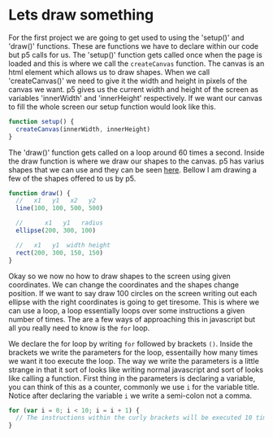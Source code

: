 # Lets draw something

For the first project we are going to get used to using the 'setup()' and 'draw()' functions. These are functions we have to declare within our code but p5 calls for us. The 'setup()' function gets called once when the page is loaded and this is where we call the ```createCanvas``` function. The canvas is an html element which allows us to draw shapes. When we call 'createCanvas()' we need to give it the width and height in pixels of the canvas we want. p5 gives us the current width and height of the screen as variables 'innerWidth' and 'innerHeight' respectively. If we want our canvas to fill the whole screen our setup function would look like this.

```javascript
function setup() {
  createCanvas(innerWidth, innerHeight)
}
```

The 'draw()' function gets called on a loop around 60 times a second. Inside the draw function is where we draw our shapes to the canvas. p5 has varius shapes that we can use and they can be seen [here](http://p5js.org/reference/#group-Shape). Bellow I am drawing a few of the shapes offered to us by p5.

```javascript
function draw() {
  //   x1   y1   x2   y2
  line(100, 100, 500, 500)

  //      x1   y1   radius
  ellipse(200, 300, 100)

  //   x1   y1  width height
  rect(200, 300, 150, 150)
}
```

Okay so we now no how to draw shapes to the screen using given coordinates. We can change the coordinates and the shapes change position. If we want to say draw 100 circles on the screen writing out each ellipse with the right coordinates is going to get tiresome. This is where we can use a loop, a loop essentially loops over some instructions a given number of times. The are a few ways of approaching this in javascript but all you really need to know is the ```for``` loop.

We declare the for loop by writing ```for``` followed by brackets ```()```. Inside the brackets we write the parameters for the loop, essentailly how many times we want it too execute the loop. The way we write the parameters is a little strange in that it sort of looks like writing normal javascript and sort of looks like calling a function. First thing in the parameters is declaring a variable, you can think of this as a counter, commonly we use ```i``` for the variable title. Notice after declaring the variable ```i``` we write a semi-colon not a comma.

```javascript
for (var i = 0; i < 10; i = i + 1) {
  // The instructions within the curly brackets will be executed 10 times
}
```
